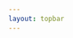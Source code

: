 ```yaml
---
layout: topbar
---
```


<html lang="es">
<head>
    <meta charset="UTF-8">
    <meta name="viewport" content="width=device-width, initial-scale=1.0">
    <title>Galaxias de interacción ARP 142</title>
    <style>
        .container {
            position: relative;
            width: 100%;
            max-width: 800px; /* Limitar el ancho máximo para que se vea bien en diferentes pantallas */
            margin: 0 auto; /* Centrar el contenedor */
            overflow: hidden;
        }

        .image-container {
            position: absolute;
            top: 0;
            left: 0;
            width: 100%;
            height: 100%;
            overflow: hidden;
            display: flex;
            justify-content: center;
            align-items: center;
        }

        .image {
            display: block;
            width: 100%;
            height: 100%;
            object-fit: contain; /* Asegura que la imagen no se corte */
            transform-origin: center center; /* Establece el punto de transformación en el centro de la imagen */
            transition: transform 0.3s ease, opacity 0.3s ease; /* Agrega transición para la opacidad */
        }

        .controls {
            position: absolute;
            top: 88%; /* Ajusta la posición vertical de los controles */
            left: 0;
            width: 100%;
            display: flex;
            justify-content: space-between;
            padding: 0 0px;
            z-index: 3;
            background-color: rgba(255, 255, 255, 0.3); /* Fondo blanco transparente */
        }

        .controls label {
            font-weight: bold;
            font-size: 10px;
        }

        .controls input[type="range"] {
            width: 50%;
        }

        #showValuesBtn {
            margin-top: 40px;
            margin-left: 40%;
            padding: 10px 20px;
            background-color: #007bff;
            color: #fff;
            border: none;
            border-radius: 5px;
            cursor: pointer;
        }

        #showValuesBtn:hover {
            background-color: #0056b3;
        }

        /* CSS para dispositivos móviles */
        @media screen and (max-width: 500px) {
            .controls label {
                font-size: 5px; /* Ajusta el tamaño de la fuente según tus preferencias */
            }

            .controls input[type="range"] {
                width: 45%; /* Ajusta el tamaño de los controles si es necesario */
            }
            .controls {
                top: 88%; /* Ajusta la posición vertical en dispositivos móviles */
            }

            .h1 {
                
            }
        }

        .extra-controls {
            display: none; /* Ocultar controles adicionales inicialmente */
        }

        .checkbox-container {
            display: flex;
            justify-content: center;
            margin-bottom: 20px;
        }

        input[type="range"]::-moz-range-thumb {
            width: 20px; /* Ancho del círculo */
            height: 20px; /* Altura del círculo */
            border-radius: 50%; /* Hacerlo circular */
            background: #007bff; /* Color del círculo */
            cursor: pointer;
        }

                .info-container {
            display: flex;
            justify-content: space-between;
            margin-top: 20px;
            padding: 10px;
            background-color: rgba(255, 255, 255, 0.8);
            border-radius: 5px;
        }

        .info-column {
            flex: 1; /* Each column takes equal space */
            padding: 10px;
            border-right: 1px solid #ccc; /* Border between columns */
        }

        .info-column:last-child {
            border-right: none; /* Remove border on the last column */
        }

        .info-column h2 {
            font-size: 16px;
            margin-bottom: 10px;
        }

        .info-column p {
            font-size: 14px;
            margin: 5px 0;
        }

        @media screen and (max-width: 500px) {
            .info-container {
                flex-direction: column; /* Stack columns vertically on small screens */
            }
            .info-column {
                border-right: none; /* Remove border between columns on small screens */
                margin-bottom: 10px; /* Add margin between columns on small screens */
                font-size: 10px;
            }
        }

    </style>
</head>
<body>

    <h2>La interacción de galaxias ARP 142, o "El Pinguino", usando el telescopio Hubble y JWST</h2>
    <div class="checkbox-container">
        <label for="modifyParams">Modificar Parámetros:</label>
        <input type="checkbox" id="modifyParams">
    </div>
    <div class="container">
        <div class="controls">
            <div>
                <div class="extra-controls">
                    <label for="scale1">Escala Imagen 1:</label>
                    <input type="range" id="scale1" min="0.5" max="3" step="0.05" value="1">
                    <br>
                    <label for="angle1">Ángulo Imagen 1:</label>
                    <input type="range" id="angle1" min="-90" max="90" step="0.5" value="19.5">
                    <br>
                    <label for="xpos1">Pos X Imagen 1:</label>
                    <input type="range" id="xpos1" min="-150" max="250" step="1" value="33">
                    <br>
                    <label for="ypos1">Pos Y Imagen 1:</label>
                    <input type="range" id="ypos1" min="-120" max="270" step="1" value="20">
                    <br>
                    <label for="opacity1">Opacidad Imagen 1:</label>
                    <input type="range" id="opacity1" min="0" max="1" step="0.1" value="1">
                    <br>
                </div>
            </div>
            <div>
                <div class="extra-controls">
                    <label for="scale2">Escala Imagen 2:</label>
                    <input type="range" id="scale2" min="0.5" max="4" step="0.05" value="1.55">
                    <br>
                    <label for="angle2">Ángulo Imagen 2:</label>
                    <input type="range" id="angle2" min="-90" max="90" step="0.5" value="3">
                    <br>
                    <label for="xpos2">Pos X Imagen 2:</label>
                    <input type="range" id="xpos2" min="-100" max="100" step="1" value="-27">
                    <br>
                    <label for="ypos2">Pos Y Imagen 2:</label>
                    <input type="range" id="ypos2" min="-100" max="100" step="1" value="60">
                    <br>
                </div>
                <div class="controls">
                    <label for="opacity2">Opacidad Imagen HST:</label>
                    <input type="range" id="opacity2" min="0" max="1" step="0.1" value="1">
                </div>
            </div>
        </div>
        <img src="https://raw.githubusercontent.com/nicomedinap/nicomedinap.github.io/master/Galeria/JWST/ARP142/ARP142.jpg" id="image1" class="image" alt="Imagen 1">
        <div class="image-container">
            <img src="https://raw.githubusercontent.com/nicomedinap/nicomedinap.github.io/master/Galeria/HST/ARP142/012.jpg" id="image2" class="image" alt="Imagen 2">
        </div>
    </div>

   <button id="showValuesBtn">Mostrar Valores</button>

    <script>
        document.addEventListener('DOMContentLoaded', () => {
            // Referencias a los elementos de la imagen 1 y sus controles
            const image1 = document.getElementById('image1');
            const scaleSlider1 = document.getElementById('scale1');
            const angleSlider1 = document.getElementById('angle1');
            const opacitySlider1 = document.getElementById('opacity1');
            const xposSlider1 = document.getElementById('xpos1');
            const yposSlider1 = document.getElementById('ypos1');

            // Referencias a los elementos de la imagen 2 y sus controles
            const image2 = document.getElementById('image2');
            const scaleSlider2 = document.getElementById('scale2');
            const angleSlider2 = document.getElementById('angle2');
            const opacitySlider2 = document.getElementById('opacity2');
            const xposSlider2 = document.getElementById('xpos2');
            const yposSlider2 = document.getElementById('ypos2');

            // Referencia al checkbox y los controles adicionales
            const modifyParamsCheckbox = document.getElementById('modifyParams');
            const extraControls = document.querySelectorAll('.extra-controls');

            // Función para actualizar la transformación de la imagen
            function updateImageTransform(image, scaleSlider, angleSlider, opacitySlider, xposSlider, yposSlider) {
                const scale = scaleSlider.value;
                const angle = angleSlider.value;
                const opacity = opacitySlider.value;
                const xpos = xposSlider.value;
                const ypos = yposSlider.value;

                image.style.transform = `scale(${scale}) rotate(${angle}deg) translate(${xpos}px, ${ypos}px)`;
                image.style.opacity = opacity;
            }

            // Función para mostrar u ocultar los controles adicionales
            function toggleExtraControls() {
                extraControls.forEach(control => {
                    control.style.display = modifyParamsCheckbox.checked ? 'block' : 'none';
                });
            }

            // Función para inicializar las transformaciones de las imágenes con diferentes valores en dispositivos móviles
            function initializeImages() {
                const isMobile = window.matchMedia('(max-width: 500px)').matches;

                if (isMobile) {
                    // Valores iniciales para celu
                    scaleSlider1.value = '2.3';
                    angleSlider1.value = '20.5';
                    opacitySlider1.value = '1';
                    xposSlider1.value = '-30';
                    yposSlider1.value = '-35';

                    scaleSlider2.value = '2.35';
                    angleSlider2.value = '-9.5';
                    opacitySlider2.value = '1';
                    xposSlider2.value = '-2';
                    yposSlider2.value = '-83';
                } else {
                    // Valores iniciales para pantallas más grandes
                    scaleSlider1.value = '2.3';
                    angleSlider1.value = '20.5';
                    opacitySlider1.value = '1';
                    xposSlider1.value = '-16';
                    yposSlider1.value = '-2';

                    scaleSlider2.value = '1.35';
                    angleSlider2.value = '-9';
                    opacitySlider2.value = '1';
                    xposSlider2.value = '-8';
                    yposSlider2.value = '-100';
                }

                updateImageTransform(image1, scaleSlider1, angleSlider1, opacitySlider1, xposSlider1, yposSlider1);
                updateImageTransform(image2, scaleSlider2, angleSlider2, opacitySlider2, xposSlider2, yposSlider2);
            }

            // Añadir eventos de cambio a los sliders de la imagen 1
            scaleSlider1.addEventListener('input', () => updateImageTransform(image1, scaleSlider1, angleSlider1, opacitySlider1, xposSlider1, yposSlider1));
            angleSlider1.addEventListener('input', () => updateImageTransform(image1, scaleSlider1, angleSlider1, opacitySlider1, xposSlider1, yposSlider1));
            opacitySlider1.addEventListener('input', () => updateImageTransform(image1, scaleSlider1, angleSlider1, opacitySlider1, xposSlider1, yposSlider1));
            xposSlider1.addEventListener('input', () => updateImageTransform(image1, scaleSlider1, angleSlider1, opacitySlider1, xposSlider1, yposSlider1));
            yposSlider1.addEventListener('input', () => updateImageTransform(image1, scaleSlider1, angleSlider1, opacitySlider1, xposSlider1, yposSlider1));

            // Añadir eventos de cambio a los sliders de la imagen 2
            scaleSlider2.addEventListener('input', () => updateImageTransform(image2, scaleSlider2, angleSlider2, opacitySlider2, xposSlider2, yposSlider2));
            angleSlider2.addEventListener('input', () => updateImageTransform(image2, scaleSlider2, angleSlider2, opacitySlider2, xposSlider2, yposSlider2));
            opacitySlider2.addEventListener('input', () => updateImageTransform(image2, scaleSlider2, angleSlider2, opacitySlider2, xposSlider2, yposSlider2));
            xposSlider2.addEventListener('input', () => updateImageTransform(image2, scaleSlider2, angleSlider2, opacitySlider2, xposSlider2, yposSlider2));
            yposSlider2.addEventListener('input', () => updateImageTransform(image2, scaleSlider2, angleSlider2, opacitySlider2, xposSlider2, yposSlider2));

            // Inicializar las transformaciones de las imágenes con los valores establecidos
            initializeImages();

            // Mostrar valores de las imágenes al hacer clic en el botón
            const showValuesBtn = document.getElementById('showValuesBtn');
            showValuesBtn.addEventListener('click', () => {
                const valuesImage1 = `Valores de la Imagen 1:
                    Escala: ${scaleSlider1.value}
                    Ángulo: ${angleSlider1.value}
                    Opacidad: ${opacitySlider1.value}
                    Posición X: ${xposSlider1.value}
                    Posición Y: ${yposSlider1.value}`;

                const valuesImage2 = `Valores de la Imagen 2:
                    Escala: ${scaleSlider2.value}
                    Ángulo: ${angleSlider2.value}
                    Opacidad: ${opacitySlider2.value}
                    Posición X: ${xposSlider2.value}
                    Posición Y: ${yposSlider2.value}`;

                alert(valuesImage1 + "\n\n" + valuesImage2);
            });

            // Añadir evento de cambio al checkbox
            modifyParamsCheckbox.addEventListener('change', toggleExtraControls);
            toggleExtraControls(); // Inicializar el estado de los controles adicionales

            // Volver a inicializar las imágenes al cambiar el tamaño de la ventana
            window.addEventListener('resize', initializeImages);
        });
    </script>

    <div class="info-container">
        <div class="info-column">
            <h2>Información Técnica</h2>
            <p>Imagen de fondo: Telescopio James Webb (JWST)</p>
            <p><strong>Fecha de Observación:</strong> 2023</p>
            <p><strong>Instrumento:</strong>NIRcam</p>
            <p><strong>Filtros:</strong> f090w, f150w, f200w</p>
        </div>
        <div class="info-column">
            <h2>&nbsp;</h2>
            <p>Imagen superior: Telescopio Hubble (HST)</p>
            <p><strong>Fecha de Observación:</strong> 2013</p>
            <p><strong>Instrumento:</strong> ACS/WFC</p>
            <p><strong>Filtros:</strong> f475w, f606w, f814w</p>
        </div>
    </div>

</body>
</html>
